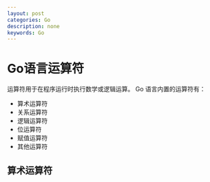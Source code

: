```yaml
---
layout: post
categories: Go
description: none
keywords: Go
---
```

# Go语言运算符
运算符用于在程序运行时执行数学或逻辑运算。
Go 语言内置的运算符有：
- 算术运算符
- 关系运算符
- 逻辑运算符
- 位运算符
- 赋值运算符
- 其他运算符

## 算术运算符